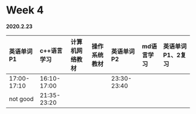 # Week 4

**2020.2.23**

英语单词P1|c++语言学习|计算机网络教材|操作系统教材|英语单词P2|md语言学习|英语单词P1、2复习
:---------------|:---------------|:---------------|:---------------|:---------------|:---------------|:---------------
17:00-17:10|16:10-17:00|||23:30-23:40||
not good|21:35-23:20|||||
